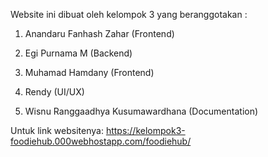 Website ini dibuat oleh kelompok 3 yang beranggotakan :

1. Anandaru Fanhash Zahar (Frontend)

2. Egi Purnama M (Backend)

3. Muhamad Hamdany (Frontend)

4. Rendy (UI/UX)

5. Wisnu Ranggaadhya Kusumawardhana (Documentation)

Untuk link websitenya: https://kelompok3-foodiehub.000webhostapp.com/foodiehub/
